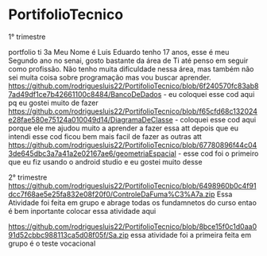 # PortifolioTecnico
1° trimestre

portfolio ti 3a Meu Nome é Luis Eduardo tenho 17 anos, esse é meu Segundo ano no senai, gosto bastante da área de Ti até penso em seguir como profissão. Não tenho muita dificuldade nessa área, mas também não sei muita coisa sobre programação mas vou buscar aprender. 
https://github.com/rodriguesluis22/PortifolioTecnico/blob/6f240570fc83ab87ad49df1ce7b42661100c8484/BancoDeDados - eu coloquei esse cod aqui pq eu gostei muito de fazer 
https://github.com/rodriguesluis22/PortifolioTecnico/blob/f65cfd68c132024e28fae580e75124a010049d14/DiagramaDeClasse - coloquei esse cod aqui porque ele me ajudou muito a aprender a fazer essa att depois que eu intendi esse cod ficou bem mais facil de fazer as outras att
https://github.com/rodriguesluis22/PortifolioTecnico/blob/67780896f44c043de645dbc3a7a41a2e02167ae6/geometriaEspacial - esse cod foi o primeiro que eu fiz usando o android studio e eu gostei muito desse 

2° trimestre
https://github.com/rodriguesluis22/PortifolioTecnico/blob/6498960b0c4f91dcc7f68ae5e25fa832e08f20f0/ControleDaFuma%C3%A7a.zip Essa Atividade foi feita em grupo e abrage todas os fundamnetos do curso entao é bem inportante colocar essa atividade aqui 

https://github.com/rodriguesluis22/PortifolioTecnico/blob/8bce15f0c1d0aa091d52cbbc988113ca5d08f05f/Sa.zip essa atividade foi a primeira feita em grupo é o teste vocacional 
